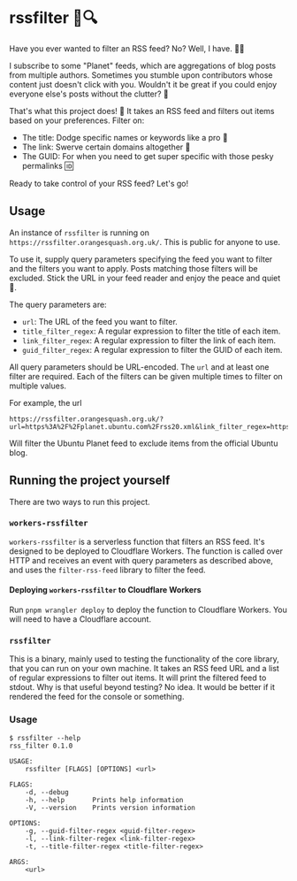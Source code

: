# rssfilter 📰🔍

Have you ever wanted to filter an RSS feed? No? Well, I have. 🙋‍♂️

I subscribe to some "Planet" feeds, which are aggregations of blog posts from
multiple authors. Sometimes you stumble upon contributors whose content just
doesn't click with you. Wouldn't it be great if you could enjoy everyone else's
posts without the clutter? 🤔

That's what this project does! 🎉 It takes an RSS feed and filters out items
based on your preferences. Filter on:

- The title: Dodge specific names or keywords like a pro 📝
- The link: Swerve certain domains altogether 🔗
- The GUID: For when you need to get super specific with those pesky permalinks
  🆔

Ready to take control of your RSS feed? Let's go!

## Usage

An instance of `rssfilter` is running on
`https://rssfilter.orangesquash.org.uk/`. This is public for anyone to use.

To use it, supply query parameters specifying the feed you want to filter and
the filters you want to apply. Posts matching those filters will be excluded.
Stick the URL in your feed reader and enjoy the peace and quiet 🍵.

The query parameters are:

- `url`: The URL of the feed you want to filter.
- `title_filter_regex`: A regular expression to filter the title of each item.
- `link_filter_regex`: A regular expression to filter the link of each item.
- `guid_filter_regex`: A regular expression to filter the GUID of each item.

All query parameters should be URL-encoded. The `url` and at least one filter
are required. Each of the filters can be given multiple times to filter on
multiple values.

For example, the url

```
https://rssfilter.orangesquash.org.uk/?url=https%3A%2F%2Fplanet.ubuntu.com%2Frss20.xml&link_filter_regex=https%3A%2F%2Fubuntu.com%2F%2Fblog
```

Will filter the Ubuntu Planet feed to exclude items from the official Ubuntu
blog.

## Running the project yourself

There are two ways to run this project.

### `workers-rssfilter`

`workers-rssfilter` is a serverless function that filters an RSS feed. It's
designed to be deployed to Cloudflare Workers. The function is called over HTTP
and receives an event with query parameters as described above, and uses the
`filter-rss-feed` library to filter the feed.

#### Deploying `workers-rssfilter` to Cloudflare Workers

Run `pnpm wrangler deploy` to deploy the function to Cloudflare Workers. You
will need to have a Cloudflare account.

### `rssfilter`

This is a binary, mainly used to testing the functionality of the core library,
that you can run on your own machine. It takes an RSS feed URL and a list of
regular expressions to filter out items. It will print the filtered feed to
stdout. Why is that useful beyond testing? No idea. It would be better if it
rendered the feed for the console or something.

### Usage

```console
$ rssfilter --help
rss_filter 0.1.0

USAGE:
    rssfilter [FLAGS] [OPTIONS] <url>

FLAGS:
    -d, --debug
    -h, --help       Prints help information
    -V, --version    Prints version information

OPTIONS:
    -g, --guid-filter-regex <guid-filter-regex>
    -l, --link-filter-regex <link-filter-regex>
    -t, --title-filter-regex <title-filter-regex>

ARGS:
    <url>
```
